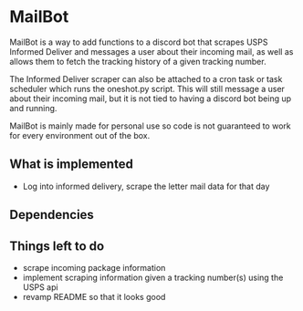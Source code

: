 # MailBot

MailBot is a way to add functions to a discord bot that scrapes USPS Informed Deliver and messages a user about their incoming mail, as well as allows them to fetch the tracking history of a given tracking number.

The Informed Deliver scraper can also be attached to a cron task or task scheduler which runs the oneshot.py script. This will still message a user about their incoming mail, but it is not tied to having a discord bot being up and running.

MailBot is mainly made for personal use so code is not guaranteed to work for every environment out of the box.

## What is implemented
- Log into informed delivery, scrape the letter mail data for that day

## Dependencies

## Things left to do
- scrape incoming package information
- implement scraping information given a tracking number(s) using the USPS api
- revamp README so that it looks good
